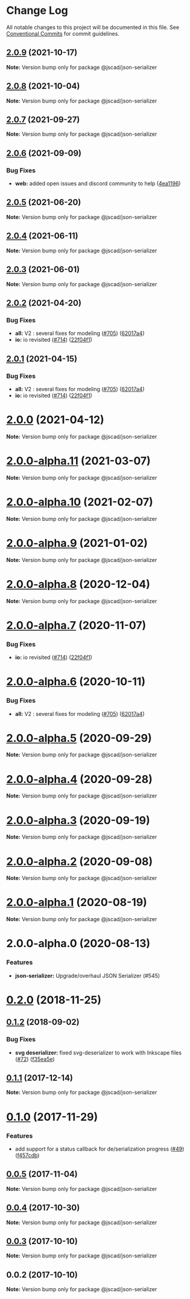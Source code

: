 # Change Log

All notable changes to this project will be documented in this file.
See [Conventional Commits](https://conventionalcommits.org) for commit guidelines.

## [2.0.9](https://github.com/jscad/OpenJSCAD.org/compare/@jscad/json-serializer@2.0.8...@jscad/json-serializer@2.0.9) (2021-10-17)

**Note:** Version bump only for package @jscad/json-serializer





## [2.0.8](https://github.com/jscad/OpenJSCAD.org/compare/@jscad/json-serializer@2.0.7...@jscad/json-serializer@2.0.8) (2021-10-04)

**Note:** Version bump only for package @jscad/json-serializer





## [2.0.7](https://github.com/jscad/OpenJSCAD.org/compare/@jscad/json-serializer@2.0.6...@jscad/json-serializer@2.0.7) (2021-09-27)

**Note:** Version bump only for package @jscad/json-serializer





## [2.0.6](https://github.com/jscad/OpenJSCAD.org/compare/@jscad/json-serializer@2.0.5...@jscad/json-serializer@2.0.6) (2021-09-09)


### Bug Fixes

* **web:** added open issues and discord community to help ([4ea1196](https://github.com/jscad/OpenJSCAD.org/commit/4ea11966af4b3ecbb5c1a3d53b7ac90c4cd349b1))





## [2.0.5](https://github.com/jscad/OpenJSCAD.org/compare/@jscad/json-serializer@2.0.4...@jscad/json-serializer@2.0.5) (2021-06-20)

**Note:** Version bump only for package @jscad/json-serializer





## [2.0.4](https://github.com/jscad/OpenJSCAD.org/compare/@jscad/json-serializer@2.0.3...@jscad/json-serializer@2.0.4) (2021-06-11)

**Note:** Version bump only for package @jscad/json-serializer





## [2.0.3](https://github.com/jscad/OpenJSCAD.org/compare/@jscad/json-serializer@2.0.2...@jscad/json-serializer@2.0.3) (2021-06-01)

**Note:** Version bump only for package @jscad/json-serializer





## [2.0.2](https://github.com/jscad/OpenJSCAD.org/compare/@jscad/json-serializer@2.0.0-alpha.0...@jscad/json-serializer@2.0.2) (2021-04-20)


### Bug Fixes

* **all:** V2 : several fixes for modeling ([#705](https://github.com/jscad/OpenJSCAD.org/issues/705)) ([62017a4](https://github.com/jscad/OpenJSCAD.org/commit/62017a41214169d6e000f1e0c11aaefdd68e1097))
* **io:** io revisited ([#714](https://github.com/jscad/OpenJSCAD.org/issues/714)) ([22f04f1](https://github.com/jscad/OpenJSCAD.org/commit/22f04f1b2894a82e24952655875e73b74727bf86))





## [2.0.1](https://github.com/jscad/OpenJSCAD.org/compare/@jscad/json-serializer@2.0.0-alpha.0...@jscad/json-serializer@2.0.1) (2021-04-15)


### Bug Fixes

* **all:** V2 : several fixes for modeling ([#705](https://github.com/jscad/OpenJSCAD.org/issues/705)) ([62017a4](https://github.com/jscad/OpenJSCAD.org/commit/62017a41214169d6e000f1e0c11aaefdd68e1097))
* **io:** io revisited ([#714](https://github.com/jscad/OpenJSCAD.org/issues/714)) ([22f04f1](https://github.com/jscad/OpenJSCAD.org/commit/22f04f1b2894a82e24952655875e73b74727bf86))





# [2.0.0](https://github.com/jscad/OpenJSCAD.org/compare/@jscad/json-serializer@2.0.0-alpha.11...@jscad/json-serializer@2.0.0) (2021-04-12)

**Note:** Version bump only for package @jscad/json-serializer





# [2.0.0-alpha.11](https://github.com/jscad/OpenJSCAD.org/compare/@jscad/json-serializer@2.0.0-alpha.10...@jscad/json-serializer@2.0.0-alpha.11) (2021-03-07)

**Note:** Version bump only for package @jscad/json-serializer





# [2.0.0-alpha.10](https://github.com/jscad/OpenJSCAD.org/compare/@jscad/json-serializer@2.0.0-alpha.9...@jscad/json-serializer@2.0.0-alpha.10) (2021-02-07)

**Note:** Version bump only for package @jscad/json-serializer





# [2.0.0-alpha.9](https://github.com/jscad/OpenJSCAD.org/compare/@jscad/json-serializer@2.0.0-alpha.8...@jscad/json-serializer@2.0.0-alpha.9) (2021-01-02)

**Note:** Version bump only for package @jscad/json-serializer





# [2.0.0-alpha.8](https://github.com/jscad/OpenJSCAD.org/compare/@jscad/json-serializer@2.0.0-alpha.7...@jscad/json-serializer@2.0.0-alpha.8) (2020-12-04)

**Note:** Version bump only for package @jscad/json-serializer





# [2.0.0-alpha.7](https://github.com/jscad/OpenJSCAD.org/compare/@jscad/json-serializer@2.0.0-alpha.6...@jscad/json-serializer@2.0.0-alpha.7) (2020-11-07)


### Bug Fixes

* **io:** io revisited ([#714](https://github.com/jscad/OpenJSCAD.org/issues/714)) ([22f04f1](https://github.com/jscad/OpenJSCAD.org/commit/22f04f1b2894a82e24952655875e73b74727bf86))





# [2.0.0-alpha.6](https://github.com/jscad/OpenJSCAD.org/compare/@jscad/json-serializer@2.0.0-alpha.5...@jscad/json-serializer@2.0.0-alpha.6) (2020-10-11)


### Bug Fixes

* **all:** V2 : several fixes for modeling ([#705](https://github.com/jscad/OpenJSCAD.org/issues/705)) ([62017a4](https://github.com/jscad/OpenJSCAD.org/commit/62017a41214169d6e000f1e0c11aaefdd68e1097))





# [2.0.0-alpha.5](https://github.com/jscad/OpenJSCAD.org/compare/@jscad/json-serializer@2.0.0-alpha.4...@jscad/json-serializer@2.0.0-alpha.5) (2020-09-29)

**Note:** Version bump only for package @jscad/json-serializer





# [2.0.0-alpha.4](https://github.com/jscad/OpenJSCAD.org/compare/@jscad/json-serializer@2.0.0-alpha.3...@jscad/json-serializer@2.0.0-alpha.4) (2020-09-28)

**Note:** Version bump only for package @jscad/json-serializer





# [2.0.0-alpha.3](https://github.com/jscad/OpenJSCAD.org/compare/@jscad/json-serializer@2.0.0-alpha.2...@jscad/json-serializer@2.0.0-alpha.3) (2020-09-19)

**Note:** Version bump only for package @jscad/json-serializer





# [2.0.0-alpha.2](https://github.com/jscad/OpenJSCAD.org/compare/@jscad/json-serializer@2.0.0-alpha.1...@jscad/json-serializer@2.0.0-alpha.2) (2020-09-08)

**Note:** Version bump only for package @jscad/json-serializer





# [2.0.0-alpha.1](https://github.com/jscad/OpenJSCAD.org/compare/@jscad/json-serializer@2.0.0-alpha.0...@jscad/json-serializer@2.0.0-alpha.1) (2020-08-19)

**Note:** Version bump only for package @jscad/json-serializer





# 2.0.0-alpha.0 (2020-08-13)

### Features

* **json-serializer:** Upgrade/overhaul JSON Serializer (#545)





<a name="0.2.0"></a>
# [0.2.0](https://github.com/jscad/io/compare/@jscad/json-serializer@0.1.2...@jscad/json-serializer@0.2.0) (2018-11-25)

<a name="0.1.2"></a>
## [0.1.2](https://github.com/jscad/io/compare/@jscad/json-serializer@0.1.1...@jscad/json-serializer@0.1.2) (2018-09-02)


### Bug Fixes

* **svg deserializer:** fixed svg-deserializer to work with Inkscape files ([#72](https://github.com/jscad/io/issues/72)) ([f35ea5e](https://github.com/jscad/io/commit/f35ea5e))




<a name="0.1.1"></a>
## [0.1.1](https://github.com/jscad/io/compare/@jscad/json-serializer@0.1.0...@jscad/json-serializer@0.1.1) (2017-12-14)




**Note:** Version bump only for package @jscad/json-serializer

<a name="0.1.0"></a>
# [0.1.0](https://github.com/jscad/io/compare/@jscad/json-serializer@0.0.5...@jscad/json-serializer@0.1.0) (2017-11-29)


### Features

* add support for a status callback for de/serialization progress ([#49](https://github.com/jscad/io/issues/49)) ([f457cdb](https://github.com/jscad/io/commit/f457cdb))




<a name="0.0.5"></a>
## [0.0.5](https://github.com/jscad/io/compare/@jscad/json-serializer@0.0.4...@jscad/json-serializer@0.0.5) (2017-11-04)




**Note:** Version bump only for package @jscad/json-serializer

<a name="0.0.4"></a>
## [0.0.4](https://github.com/jscad/io/compare/@jscad/json-serializer@0.0.3...@jscad/json-serializer@0.0.4) (2017-10-30)




**Note:** Version bump only for package @jscad/json-serializer

<a name="0.0.3"></a>
## [0.0.3](https://github.com/jscad/io/compare/@jscad/json-serializer@0.0.2...@jscad/json-serializer@0.0.3) (2017-10-10)




**Note:** Version bump only for package @jscad/json-serializer

<a name="0.0.2"></a>
## 0.0.2 (2017-10-10)




**Note:** Version bump only for package @jscad/json-serializer
